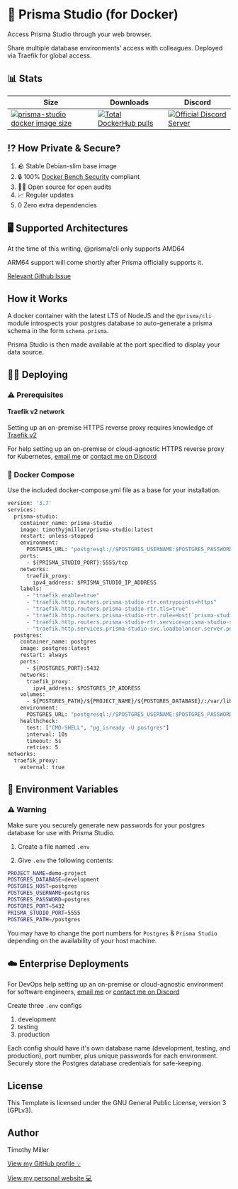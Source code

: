 # 💾 Prisma Studio (for Docker)

Access Prisma Studio through your web browser.

Share multiple database environments' access with colleagues. Deployed via Traefik for global access.

## 📊 Stats

| Size  | Downloads | Discord |
| ------------- | ------------- | ------------- |
| [![prisma-studio docker image size](https://img.shields.io/docker/image-size/timothyjmiller/prisma-studio?style=flat-square)](https://hub.docker.com/r/timothyjmiller/prisma-studio "prisma-studio docker image size")  | [![Total DockerHub pulls](https://img.shields.io/docker/pulls/timothyjmiller/prisma-studio?style=flat-square)](https://hub.docker.com/r/timothyjmiller/prisma-studio "Total DockerHub pulls")  | [![Official Discord Server](https://img.shields.io/discord/788313754181173259?style=flat-square)](https://discord.gg/gtF4AX9UGA "Official Discord Server")

## ⁉️ How Private & Secure?

1. 🪨 Stable Debian-slim base image
2. 🔒 100% [Docker Bench Security](https://github.com/docker/docker-bench-security) compliant
3. 👨‍💻 Open source for open audits
4. 📈 Regular updates
5. 0️ Zero extra dependencies

## 🖥️ Supported Architectures

At the time of this writing, @prisma/cli only supports AMD64

ARM64 support will come shortly after Prisma officially supports it.

[Relevant Github Issue](https://github.com/prisma/prisma/issues/861)

## How it Works

A docker container with the latest LTS of NodeJS and the ```@prisma/cli``` module introspects your postgres database to auto-generate a prisma schema in the form ```schema.prisma```.

Prisma Studio is then made available at the port specified to display your data source.

## 👨‍💻 Deploying

### ⚠️ Prerequisites

#### Traefik v2 network

Setting up an on-premise HTTPS reverse proxy requires knowledge of [Traefik v2](https://doc.traefik.io/traefik/)

For help setting up an on-premise or cloud-agnostic HTTPS reverse proxy for Kubernetes, [email me](mailto:tim.miller@preparesoftware.com?subject=[GitHub%20Consulting]%20docker-prisma-studio) or [contact me on Discord](https://discord.gg/gtF4AX9UGA)

### 🐋 Docker Compose

Use the included docker-compose.yml file as a base for your installation.

```dockerfile
version: '3.7'
services:
  prisma-studio:
    container_name: prisma-studio
    image: timothyjmiller/prisma-studio:latest
    restart: unless-stopped
    environment:
      POSTGRES_URL: "postgresql://$POSTGRES_USERNAME:$POSTGRES_PASSWORD@$POSTGRES_IP_ADDRESS:$POSTGRES_DEFAULT_PORT/$POSTGRES_DATABASE"
    ports:
      - ${PRISMA_STUDIO_PORT}:5555/tcp
    networks:
      traefik_proxy:
        ipv4_address: $PRISMA_STUDIO_IP_ADDRESS
    labels:
      - "traefik.enable=true"
      - "traefik.http.routers.prisma-studio-rtr.entrypoints=https"
      - "traefik.http.routers.prisma-studio-rtr.tls=true"
      - "traefik.http.routers.prisma-studio-rtr.rule=Host(`prisma-studio-${PROJECT_NAME}-${POSTGRES_DATABASE}.${DOMAIN_NAME}`)"
      - "traefik.http.routers.prisma-studio-rtr.service=prisma-studio-svc"
      - "traefik.http.services.prisma-studio-svc.loadbalancer.server.port=5555"
  postgres:
    container_name: postgres
    image: postgres:latest
    restart: always
    ports:
      - ${POSTGRES_PORT}:5432
    networks:
      traefik_proxy:
        ipv4_address: $POSTGRES_IP_ADDRESS
    volumes:
      - ${POSTGRES_PATH}/${PROJECT_NAME}/${POSTGRES_DATABASE}/:/var/lib/postgresql/data
    environment:
      POSTGRES_URL: "postgresql://$POSTGRES_USERNAME:$POSTGRES_PASSWORD@$POSTGRES_IP_ADDRESS:$POSTGRES_DEFAULT_PORT/$POSTGRES_DATABASE"
    healthcheck:
      test: ["CMD-SHELL", "pg_isready -U postgres"]
      interval: 10s
      timeout: 5s
      retries: 5
networks:
  traefik_proxy:
    external: true
```

## 📁 Environment Variables

### ⚠️ Warning

Make sure you securely generate new passwords for your postgres database for use with Prisma Studio.

1. Create a file named ```.env```

2. Give ```.env``` the following contents:

```bash
PROJECT_NAME=demo-project
POSTGRES_DATABASE=development
POSTGRES_HOST=postgres
POSTGRES_USERNAME=postgres
POSTGRES_PASSWORD=postgres
POSTGRES_PORT=5432
PRISMA_STUDIO_PORT=5555
POSTGRES_PATH=/postgres
```

You may have to change the port numbers for ```Postgres``` & ```Prisma Studio``` depending on the availability of your host machine.

## ☁️ Enterprise Deployments

For DevOps help setting up an on-premise or cloud-agnostic environment for software engineers, [email me](mailto:tim.miller@preparesoftware.com?subject=[GitHub%20Consulting]%20docker-prisma-studio) or [contact me on Discord](https://discord.gg/gtF4AX9UGA)

Create three ```.env``` configs

1. development
2. testing
3. production

Each config should have it's own database name (development, testing, and production), port number, plus unique passwords for each environment. Securely store the Postgres database credentials for safe-keeping.

## License

This Template is licensed under the GNU General Public License, version 3 (GPLv3).

## Author

Timothy Miller

[View my GitHub profile 💡](https://github.com/timothymiller)

[View my personal website 💻](https://timknowsbest.com)
